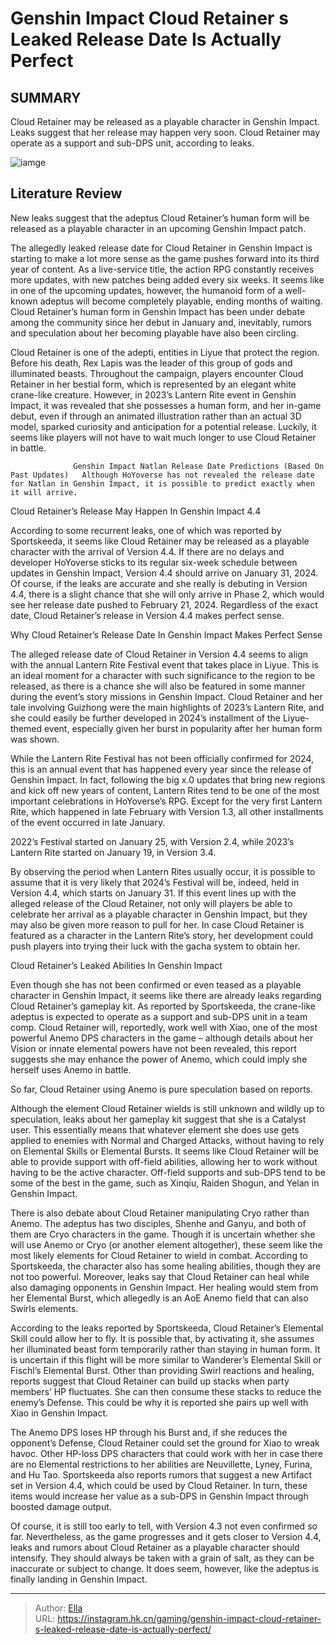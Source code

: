 # Genshin Impact Cloud Retainer s Leaked Release Date Is Actually Perfect


## SUMMARY 



  Cloud Retainer may be released as a playable character in Genshin Impact.   Leaks suggest that her release may happen very soon.   Cloud Retainer may operate as a support and sub-DPS unit, according to leaks.  

![iamge](https://static1.srcdn.com/wordpress/wp-content/uploads/2023/11/genshin-impact-leaks-cloud-retainer-release-date.jpg)

## Literature Review

New leaks suggest that the adeptus Cloud Retainer’s human form will be released as a playable character in an upcoming Genshin Impact patch.




The allegedly leaked release date for Cloud Retainer in Genshin Impact is starting to make a lot more sense as the game pushes forward into its third year of content. As a live-service title, the action RPG constantly receives more updates, with new patches being added every six weeks. It seems like in one of the upcoming updates, however, the humanoid form of a well-known adeptus will become completely playable, ending months of waiting. Cloud Retainer’s human form in Genshin Impact has been under debate among the community since her debut in January and, inevitably, rumors and speculation about her becoming playable have also been circling.




Cloud Retainer is one of the adepti, entities in Liyue that protect the region. Before his death, Rex Lapis was the leader of this group of gods and illuminated beasts. Throughout the campaign, players encounter Cloud Retainer in her bestial form, which is represented by an elegant white crane-like creature. However, in 2023’s Lantern Rite event in Genshin Impact, it was revealed that she possesses a human form, and her in-game debut, even if through an animated illustration rather than an actual 3D model, sparked curiosity and anticipation for a potential release. Luckily, it seems like players will not have to wait much longer to use Cloud Retainer in battle.

                  Genshin Impact Natlan Release Date Predictions (Based On Past Updates)   Although HoYoverse has not revealed the release date for Natlan in Genshin Impact, it is possible to predict exactly when it will arrive.   


 Cloud Retainer’s Release May Happen In Genshin Impact 4.4 
          




According to some recurrent leaks, one of which was reported by Sportskeeda, it seems like Cloud Retainer may be released as a playable character with the arrival of Version 4.4. If there are no delays and developer HoYoverse sticks to its regular six-week schedule between updates in Genshin Impact, Version 4.4 should arrive on January 31, 2024. Of course, if the leaks are accurate and she really is debuting in Version 4.4, there is a slight chance that she will only arrive in Phase 2, which would see her release date pushed to February 21, 2024. Regardless of the exact date, Cloud Retainer’s release in Version 4.4 makes perfect sense.



 Why Cloud Retainer’s Release Date In Genshin Impact Makes Perfect Sense 
         

The alleged release date of Cloud Retainer in Version 4.4 seems to align with the annual Lantern Rite Festival event that takes place in Liyue. This is an ideal moment for a character with such significance to the region to be released, as there is a chance she will also be featured in some manner during the event’s story missions in Genshin Impact. Cloud Retainer and her tale involving Guizhong were the main highlights of 2023’s Lantern Rite, and she could easily be further developed in 2024’s installment of the Liyue-themed event, especially given her burst in popularity after her human form was shown.




While the Lantern Rite Festival has not been officially confirmed for 2024, this is an annual event that has happened every year since the release of Genshin Impact. In fact, following the big x.0 updates that bring new regions and kick off new years of content, Lantern Rites tend to be one of the most important celebrations in HoYoverse’s RPG. Except for the very first Lantern Rite, which happened in late February with Version 1.3, all other installments of the event occurred in late January.



2022’s Festival started on January 25, with Version 2.4, while 2023’s Lantern Rite started on January 19, in Version 3.4.




By observing the period when Lantern Rites usually occur, it is possible to assume that it is very likely that 2024’s Festival will be, indeed, held in Version 4.4, which starts on January 31. If this event lines up with the alleged release of the Cloud Retainer, not only will players be able to celebrate her arrival as a playable character in Genshin Impact, but they may also be given more reason to pull for her. In case Cloud Retainer is featured as a character in the Lantern Rite’s story, her development could push players into trying their luck with the gacha system to obtain her.






 Cloud Retainer’s Leaked Abilities In Genshin Impact 
          

Even though she has not been confirmed or even teased as a playable character in Genshin Impact, it seems like there are already leaks regarding Cloud Retainer’s gameplay kit. As reported by Sportskeeda, the crane-like adeptus is expected to operate as a support and sub-DPS unit in a team comp. Cloud Retainer will, reportedly, work well with Xiao, one of the most powerful Anemo DPS characters in the game – although details about her Vision or innate elemental powers have not been revealed, this report suggests she may enhance the power of Anemo, which could imply she herself uses Anemo in battle.



So far, Cloud Retainer using Anemo is pure speculation based on reports.







Although the element Cloud Retainer wields is still unknown and wildly up to speculation, leaks about her gameplay kit suggest that she is a Catalyst user. This essentially means that whatever element she does use gets applied to enemies with Normal and Charged Attacks, without having to rely on Elemental Skills or Elemental Bursts. It seems like Cloud Retainer will be able to provide support with off-field abilities, allowing her to work without having to be the active character. Off-field supports and sub-DPS tend to be some of the best in the game, such as Xinqiu, Raiden Shogun, and Yelan in Genshin Impact.

There is also debate about Cloud Retainer manipulating Cryo rather than Anemo. The adeptus has two disciples, Shenhe and Ganyu, and both of them are Cryo characters in the game. Though it is uncertain whether she will use Anemo or Cryo (or another element altogether), these seem like the most likely elements for Cloud Retainer to wield in combat. According to Sportskeeda, the character also has some healing abilities, though they are not too powerful. Moreover, leaks say that Cloud Retainer can heal while also damaging opponents in Genshin Impact. Her healing would stem from her Elemental Burst, which allegedly is an AoE Anemo field that can also Swirls elements.




According to the leaks reported by Sportskeeda, Cloud Retainer’s Elemental Skill could allow her to fly. It is possible that, by activating it, she assumes her illuminated beast form temporarily rather than staying in human form. It is uncertain if this flight will be more similar to Wanderer’s Elemental Skill or Fischl’s Elemental Burst. Other than providing Swirl reactions and healing, reports suggest that Cloud Retainer can build up stacks when party members’ HP fluctuates. She can then consume these stacks to reduce the enemy’s Defense. This could be why it is reported she pairs up well with Xiao in Genshin Impact.

The Anemo DPS loses HP through his Burst and, if she reduces the opponent’s Defense, Cloud Retainer could set the ground for Xiao to wreak havoc. Other HP-loss DPS characters that could work with her in case there are no Elemental restrictions to her abilities are Neuvillette, Lyney, Furina, and Hu Tao. Sportskeeda also reports rumors that suggest a new Artifact set in Version 4.4, which could be used by Cloud Retainer. In turn, these items would increase her value as a sub-DPS in Genshin Impact through boosted damage output.




Of course, it is still too early to tell, with Version 4.3 not even confirmed so far. Nevertheless, as the game progresses and it gets closer to Version 4.4, leaks and rumors about Cloud Retainer as a playable character should intensify. They should always be taken with a grain of salt, as they can be inaccurate or subject to change. It does seem, however, like the adeptus is finally landing in Genshin Impact.



---

> Author: [Ella](https://instagram.hk.cn/)  
> URL: https://instagram.hk.cn/gaming/genshin-impact-cloud-retainer-s-leaked-release-date-is-actually-perfect/  

